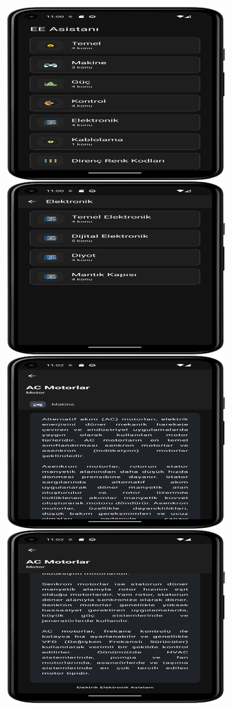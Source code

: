 <img src="https://github.com/samebrave/EEGuide/blob/main/eeasistanimages/1.png" alt="Resim Açıklaması" width="600" height="400" />
<img src="https://github.com/samebrave/EEGuide/blob/main/eeasistanimages/2.png" alt="Resim Açıklaması" width="600" height="400" />
<img src="https://github.com/samebrave/EEGuide/blob/main/eeasistanimages/3.png" alt="Resim Açıklaması" width="600" height="400" />
<img src="https://github.com/samebrave/EEGuide/blob/main/eeasistanimages/4.png" alt="Resim Açıklaması" width="600" height="400" />

